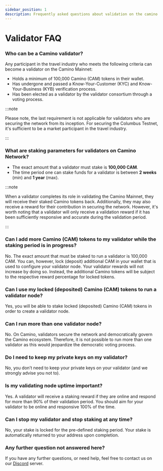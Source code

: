 ```yaml
---
sidebar_position: 1
description: Frequently asked questions about validation on the camino and columbus networks.
---
```


# Validator FAQ

### Who can be a Camino validator?

Any participant in the travel industry who meets the following criteria can become a validator on the Camino Mainnet:

- Holds a minimum of 100,000 Camino (CAM) tokens in their wallet.
- Has undergone and passed a Know-Your-Customer (KYC) and Know-Your-Business (KYB) verification process.
- Has been elected as a validator by the validator consortium through a voting process.

:::note

Please note, the last requirement is not applicable for validators who are securing the network from its inception. For securing the Columbus Testnet, it's sufficient to be a market participant in the travel industry.

:::

### What are staking parameters for validators on Camino Network?

- The exact amount that a validator must stake is **100,000 CAM**.
- The time period one can stake funds for a validator is between **2 weeks** (min) and **1 year** (max).

:::note

When a validator completes its role in validating the Camino Mainnet, they will receive their staked Camino tokens back. Additionally, they may also receive a reward for their contribution in securing the network. However, it's worth noting that a validator will only receive a validation reward if it has been sufficiently responsive and accurate during the validation period.

:::

### Can I add more Camino (CAM) tokens to my validator while the staking period is in progress?

No. The exact amount that must be staked to run a validator is 100,000 CAM.
You can, however, lock (deposit) additional CAM in your wallet that is used to configure your validator node. Your validator rewards will not increase by doing so. Instead, the additional Camino tokens will be subject to the respective reward percentage for locked tokens.

### Can I use my locked (deposited) Camino (CAM) tokens to run a validator node?

Yes, you will be able to stake locked (deposited) Camino (CAM) tokens in order to create a validator node.

### Can I run more than one validator node?

No. On Camino, validators secure the network and democratically govern the Camino ecosystem. Therefore, it is not possible to run more than one validator as this would jeopardize the democratic voting process.

### Do I need to keep my private keys on my validator?

No, you don’t need to keep your private keys on your validator (and we strongly advise you not to).

### Is my validating node uptime important?

Yes. A validator will receive a staking reward if they are online and respond for more than 90% of their validation period. You should aim for your validator to be online and responsive 100% of the time.

### Can I stop my validator and stop staking at any time?

No, your stake is locked for the pre-defined staking period. Your stake is automatically returned to your address upon completion.

### Any further question not answered here?

If you have any further questions, or need help, feel free to contact us on our [Discord](https://discord.gg/camino) server.
